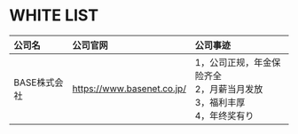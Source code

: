 # WHITE LIST
|公司名|公司官网|公司事迹|
|:--|:--|:--|
|BASE株式会社|https://www.basenet.co.jp/|1，公司正规，年金保险齐全 <br> 2，月薪当月发放 <br>3，福利丰厚<br> 4，年终奖有り|
